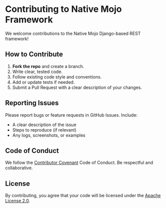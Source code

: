 # Contributing to Native Mojo Framework

We welcome contributions to the Native Mojo Django-based REST framework!

## How to Contribute

1. **Fork the repo** and create a branch.
2. Write clear, tested code.
3. Follow existing code style and conventions.
4. Add or update tests if needed.
5. Submit a Pull Request with a clear description of your changes.

## Reporting Issues

Please report bugs or feature requests in GitHub Issues. Include:

- A clear description of the issue
- Steps to reproduce (if relevant)
- Any logs, screenshots, or examples

## Code of Conduct

We follow the [Contributor Covenant](https://www.contributor-covenant.org/) Code of Conduct. Be respectful and collaborative.

## License

By contributing, you agree that your code will be licensed under the [Apache License 2.0](LICENSE).
